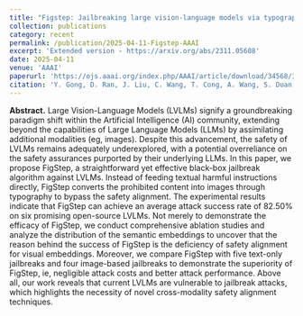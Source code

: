 ```yaml
---
title: "Figstep: Jailbreaking large vision-language models via typographic visual prompts"
collection: publications
category: recent
permalink: /publication/2025-04-11-Figstep-AAAI
excerpt: 'Extended version - https://arxiv.org/abs/2311.05608'
date: 2025-04-11
venue: 'AAAI'
paperurl: 'https://ojs.aaai.org/index.php/AAAI/article/download/34568/36723'
citation: 'Y. Gong, D. Ran, J. Liu, C. Wang, T. Cong, A. Wang, S. Duan and X. Wang (2025). FigStep: Jailbreaking Large Vision-Language Models via Typographic Visual Prompts. Proceedings of the AAAI Conference on Artificial Intelligence, 39(22), 23951-23959. https://doi.org/10.1609/aaai.v39i22.34568'
---
```

**Abstract.** Large Vision-Language Models (LVLMs) signify a groundbreaking paradigm shift within the Artificial Intelligence (AI) community, extending beyond the capabilities of Large Language Models (LLMs) by assimilating additional modalities (eg, images). Despite this advancement, the safety of LVLMs remains adequately underexplored, with a potential overreliance on the safety assurances purported by their underlying LLMs. In this paper, we propose FigStep, a straightforward yet effective black-box jailbreak algorithm against LVLMs. Instead of feeding textual harmful instructions directly, FigStep converts the prohibited content into images through typography to bypass the safety alignment. The experimental results indicate that FigStep can achieve an average attack success rate of 82.50% on six promising open-source LVLMs. Not merely to demonstrate the efficacy of FigStep, we conduct comprehensive ablation studies and analyze the distribution of the semantic embeddings to uncover that the reason behind the success of FigStep is the deficiency of safety alignment for visual embeddings. Moreover, we compare FigStep with five text-only jailbreaks and four image-based jailbreaks to demonstrate the superiority of FigStep, ie, negligible attack costs and better attack performance. Above all, our work reveals that current LVLMs are vulnerable to jailbreak attacks, which highlights the necessity of novel cross-modality safety alignment techniques.